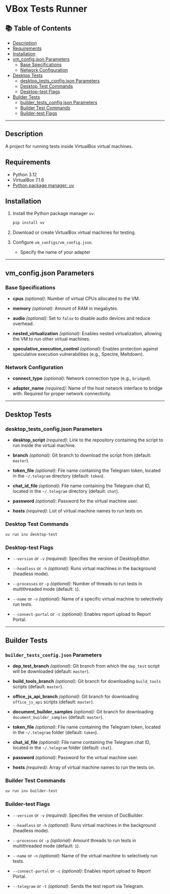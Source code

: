# VBox Tests Runner

## 📚 Table of Contents

- [Description](#description)
- [Requirements](#requirements)
- [Installation](#installation)
- [vm_config.json Parameters](#vm_configjson-parameters)
  - [Base Specifications](#base-specifications)
  - [Network Configuration](#network-configuration)
- [Desktop Tests](#desktop-tests)
  - [desktop_tests_config.json Parameters](#desktop_tests_configjson-parameters)
  - [Desktop Test Commands](#desktop-test-commands)
  - [Desktop-test Flags](#desktop-test-flags)
- [Builder Tests](#builder-tests)
  - [builder_tests_config.json Parameters](#builder_tests_configjson-parameters)
  - [Builder Test Commands](#builder-test-commands)
  - [Builder-test Flags](#builder-test-flags)

---

## Description

A project for running tests inside VirtualBox virtual machines.

## Requirements

- Python 3.12
- VirtualBox 7.1.6
- [Python package manager: uv](https://docs.astral.sh/uv/)

## Installation

1. Install the Python package manager `uv`:

    ```bash
    pip install uv
    ```

2. Download or create VirtualBox virtual machines for testing.

3. Configure `vm_configs/vm_config.json`.
   - Specify the name of your adapter

---

## vm_config.json Parameters

### Base Specifications

- **cpus** *(optional)*:
Number of virtual CPUs allocated to the VM.

- **memory** *(optional)*:
Amount of RAM in megabytes.

- **audio** *(optional)*:
Set to `false` to disable audio devices and reduce overhead.

- **nested_virtualization** *(optional)*:
Enables nested virtualization, allowing the VM to run other virtual machines.

- **speculative_execution_control** *(optional)*:
Enables protection against speculative execution
vulnerabilities (e.g., Spectre, Meltdown).

### Network Configuration

- **connect_type** *(optional)*:
Network connection type (e.g., `bridged`).

- **adapter_name** *(required)*:
Name of the host network interface to
bridge with. Required for proper network connectivity.

---

## Desktop Tests

### desktop_tests_config.json Parameters

- **desktop_script** *(required)*:
Link to the repository containing the script to run inside the virtual machine.

- **branch** *(optional)*:
Git branch to download the script from (default: `master`).

- **token_file** *(optional)*:
File name containing the Telegram token,
located in the `~/.telegram` directory (default: `token`).

- **chat_id_file** *(optional)*:
File name containing the Telegram chat ID,
located in the `~/.telegram` directory (default: `chat`).

- **password** *(optional)*:
Password for the virtual machine user.

- **hosts** *(required)*:
List of virtual machine names to run tests on.

### Desktop Test Commands

```bash
uv run inv desktop-test
```

### Desktop-test Flags

- `--version` or `-v` *(required)*:
Specifies the version of DesktopEditor.

- `--headless` or `-h` *(optional)*:
Runs virtual machines in the background (headless mode).

- `--processes` or `-p` *(optional)*:
Number of threads to run tests in multithreaded mode (default: `1`).

- `--name` or `-n` *(optional)*:
Name of a specific virtual machine to selectively run tests.

- `--connect-portal` or `-c` *(optional)*:
Enables report upload to Report Portal.

---

## Builder Tests

### `builder_tests_config.json` Parameters

- **dep_test_branch** *(optional)*:
Git branch from which the `dep_test`
script will be downloaded (default: `master`).

- **build_tools_branch** *(optional)*:
Git branch for downloading `build_tools` scripts (default: `master`).

- **office_js_api_branch** *(optional)*:
Git branch for downloading `office_js_api` scripts (default: `master`).

- **document_builder_samples** *(optional)*:
Git branch for downloading `document_builder_samples` (default: `master`).

- **token_file** *(optional)*:
File name containing the Telegram token,
located in the `~/.telegram` folder (default: `token`).

- **chat_id_file** *(optional)*:
File name containing the Telegram chat ID,
located in the `~/.telegram` folder (default: `chat`).

- **password** *(optional)*:
Password for the virtual machine user.

- **hosts** *(required)*:
Array of virtual machine names to run the tests on.

### Builder Test Commands

```bash
uv run inv builder-test
```

### Builder-test Flags

- `--version` or `-v` *(required)*:
Specifies the version of DocBuilder.

- `--headless` or `-h` *(optional)*:
Runs virtual machines in the background (headless mode).

- `--processes` or `-p` *(optional)*:
Amount threads to run tests in multithreaded mode (default: `1`).

- `--name` or `-n` *(optional)*:
Name of the virtual machine to selectively run tests.

- `--connect-portal` or `-c` *(optional)*:
Enables report upload to Report Portal.

- `--telegram` or `-t` *(optional)*:
Sends the test report via Telegram.
